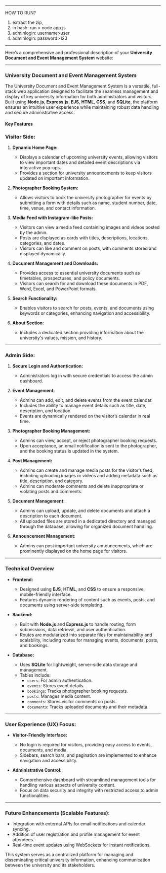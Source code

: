 ***************************************************
HOW TO RUN?
1. extract the zip,
2. in bash: run > node app.js
3. adminlogin: username>user
4. adminlogin: password>123
***************************************************





Here’s a comprehensive and professional description of your **University Document and Event Management System** website:

---

### University Document and Event Management System  

The University Document and Event Management System is a versatile, full-stack web application designed to facilitate the seamless management and display of key university information for both administrators and visitors. Built using **Node.js**, **Express.js**, **EJS**, **HTML**, **CSS**, and **SQLite**, the platform ensures an intuitive user experience while maintaining robust data handling and secure administrative access.

#### **Key Features**

### **Visitor Side:**
1. **Dynamic Home Page:**
   - Displays a calendar of upcoming university events, allowing visitors to view important dates and detailed event descriptions via interactive pop-ups.
   - Provides a section for university announcements to keep visitors updated on important information.

2. **Photographer Booking System:**
   - Allows visitors to book the university photographer for events by submitting a form with details such as name, student number, date, time, venue, and contact information.

3. **Media Feed with Instagram-like Posts:**
   - Visitors can view a media feed containing images and videos posted by the admin.
   - Posts are displayed as cards with titles, descriptions, locations, categories, and dates.
   - Visitors can like and comment on posts, with comments stored and displayed dynamically.

4. **Document Management and Downloads:**
   - Provides access to essential university documents such as timetables, prospectuses, and policy documents.
   - Visitors can search for and download these documents in PDF, Word, Excel, and PowerPoint formats.

5. **Search Functionality:**
   - Enables visitors to search for posts, events, and documents using keywords or categories, enhancing navigation and accessibility.

6. **About Section:**
   - Includes a dedicated section providing information about the university's values, mission, and history.

---

### **Admin Side:**
1. **Secure Login and Authentication:**
   - Administrators log in with secure credentials to access the admin dashboard.

2. **Event Management:**
   - Admins can add, edit, and delete events from the event calendar.
   - Includes the ability to manage event details such as title, date, description, and location.
   - Events are dynamically rendered on the visitor’s calendar in real time.

3. **Photographer Booking Management:**
   - Admins can view, accept, or reject photographer booking requests.
   - Upon acceptance, an email notification is sent to the photographer, and the booking status is updated in the system.

4. **Post Management:**
   - Admins can create and manage media posts for the visitor’s feed, including uploading images or videos and adding metadata such as title, description, and category.
   - Admins can moderate comments and delete inappropriate or violating posts and comments.

5. **Document Management:**
   - Admins can upload, update, and delete documents and attach a description to each document.
   - All uploaded files are stored in a dedicated directory and managed through the database, allowing for organized document handling.

6. **Announcement Management:**
   - Admins can post important university announcements, which are prominently displayed on the home page for visitors.

---

### **Technical Overview**
- **Frontend:**  
  - Designed using **EJS**, **HTML**, and **CSS** to ensure a responsive, mobile-friendly interface.
  - Features dynamic rendering of content such as events, posts, and documents using server-side templating.

- **Backend:**  
  - Built with **Node.js** and **Express.js** to handle routing, form submissions, data retrieval, and user authentication.
  - Routes are modularized into separate files for maintainability and scalability, including routes for managing events, documents, posts, and bookings.

- **Database:**  
  - Uses **SQLite** for lightweight, server-side data storage and management.
  - Tables include:
    - `users`: For admin authentication.
    - `events`: Stores event details.
    - `bookings`: Tracks photographer booking requests.
    - `posts`: Manages media content.
    - `comments`: Stores visitor comments on posts.
    - `documents`: Tracks uploaded documents and their metadata.

---

### **User Experience (UX) Focus:**
- **Visitor-Friendly Interface:**  
  - No login is required for visitors, providing easy access to events, documents, and media.
  - Sidebars, search bars, and pagination are implemented to enhance navigation and accessibility.

- **Administrative Control:**  
  - Comprehensive dashboard with streamlined management tools for handling various aspects of university content.
  - Focus on data security and integrity with restricted access to admin functionalities.

---

### **Future Enhancements (Scalable Features):**
- Integration with external APIs for email notifications and calendar syncing.
- Addition of user registration and profile management for event attendees.
- Real-time event updates using WebSockets for instant notifications.

This system serves as a centralized platform for managing and disseminating critical university information, enhancing communication between the university and its stakeholders.
